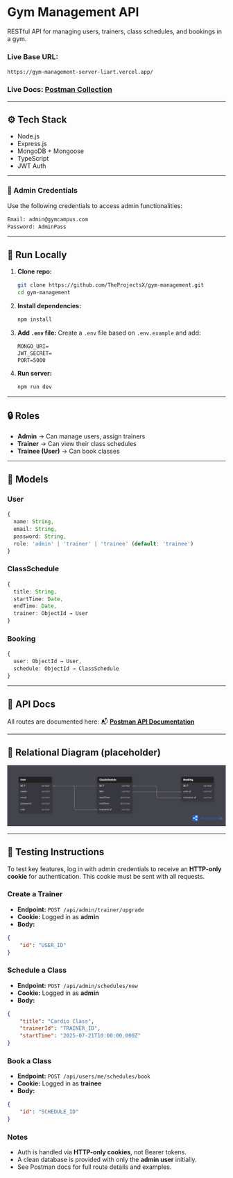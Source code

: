 # Gym Management API

RESTful API for managing users, trainers, class schedules, and bookings in a gym.

### Live Base URL:

```
https://gym-management-server-liart.vercel.app/
```

### Live Docs: [Postman Collection](https://documenter.getpostman.com/view/44921584/2sB34kEKMH)

---

## ⚙️ Tech Stack

-   Node.js
-   Express.js
-   MongoDB + Mongoose
-   TypeScript
-   JWT Auth

---

### 🛂 Admin Credentials

Use the following credentials to access admin functionalities:

```bash
Email: admin@gymcampus.com
Password: AdminPass
```

---

## 🧪 Run Locally

1. **Clone repo:**

    ```bash
    git clone https://github.com/TheProjectsX/gym-management.git
    cd gym-management
    ```

2. **Install dependencies:**

    ```bash
    npm install
    ```

3. **Add `.env` file:**
   Create a `.env` file based on `.env.example` and add:

    ```
    MONGO_URI=
    JWT_SECRET=
    PORT=5000
    ```

4. **Run server:**

    ```bash
    npm run dev
    ```

---

## 🔒 Roles

-   **Admin** → Can manage users, assign trainers
-   **Trainer** → Can view their class schedules
-   **Trainee (User)** → Can book classes

---

## 🧱 Models

### User

```ts
{
  name: String,
  email: String,
  password: String,
  role: 'admin' | 'trainer' | 'trainee' (default: 'trainee')
}
```

### ClassSchedule

```ts
{
  title: String,
  startTime: Date,
  endTime: Date,
  trainer: ObjectId → User
}
```

### Booking

```ts
{
  user: ObjectId → User,
  schedule: ObjectId → ClassSchedule
}
```

---

## 🧭 API Docs

All routes are documented here:
📬 **[Postman API Documentation](https://documenter.getpostman.com/view/44921584/2sB34kEKMH)**

---

## 🔗 Relational Diagram (placeholder)

![Relational Diagram](./diagram.png)

---

## 🧪 Testing Instructions

To test key features, log in with admin credentials to receive an **HTTP-only cookie** for authentication. This cookie must be sent with all requests.

### Create a Trainer

-   **Endpoint:** `POST /api/admin/trainer/upgrade`
-   **Cookie:** Logged in as **admin**
-   **Body:**

```json
{
    "id": "USER_ID"
}
```

### Schedule a Class

-   **Endpoint:** `POST /api/admin/schedules/new`
-   **Cookie:** Logged in as **admin**
-   **Body:**

```json
{
    "title": "Cardio Class",
    "trainerId": "TRAINER_ID",
    "startTime": "2025-07-21T10:00:00.000Z"
}
```

### Book a Class

-   **Endpoint:** `POST /api/users/me/schedules/book`
-   **Cookie:** Logged in as **trainee**
-   **Body:**

```json
{
    "id": "SCHEDULE_ID"
}
```

### Notes

-   Auth is handled via **HTTP-only cookies**, not Bearer tokens.
-   A clean database is provided with only the **admin user** initially.
-   See Postman docs for full route details and examples.
